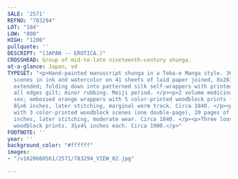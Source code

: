 ```yaml
---
SALE: '2571'
REFNO: "783294"
LOT: "184"
LOW: "800"
HIGH: "1200"
pullquote: ''
DESCRIPT: "(JAPAN -- EROTICA.)"
CROSSHEAD: Group of mid-to-late nineteenth-century shunga.
at-a-glance: Japan, vd
TYPESET: "<p>Hand-painted manuscript shunga in a Toba-e Manga style. 36 amusing amatory
  scenes in ink and watercolor on 41 sheets of laid paper joined, 8x263 inches fully
  extended; folding down into patterned silk self-wrappers with printed title label,
  all edges gilt; minor rubbing. Meiji period. </p><p>2 volume medicinal guide to
  sex; embossed orange wrappers with 5 color-printed woodblock prints (3 double-page),
  8¾x6 inches, later stitching, marginal worm track. Circa 1840. </p><p>Plain wrappers
  with 3 color-printed woodblock scenes (one double-page), 20 pages of text. 7x4¾
  inches, later stitching, moderate wear. Circa 1840. </p><p>Three loose color-printed
  woodblock prints. 3¾x4¾ inches each. Circa 1900.</p>"
FOOTNOTE: ''
year: ''
background_color: "#ffffff"
images:
- "/v1620660561/2571/783294_VIEW_02.jpg"

---
```

